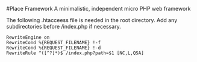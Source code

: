 #Place Framework
A minimalistic, independent micro PHP web framework

The following .htacceess file is needed in the root directory.  Add any subdirectories before /index.php if necessary.

	RewriteEngine on
	RewriteCond %{REQUEST_FILENAME} !-f
	RewriteCond %{REQUEST_FILENAME} !-d
	RewriteRule ^([^?]*)$ /index.php?path=$1 [NC,L,QSA]
